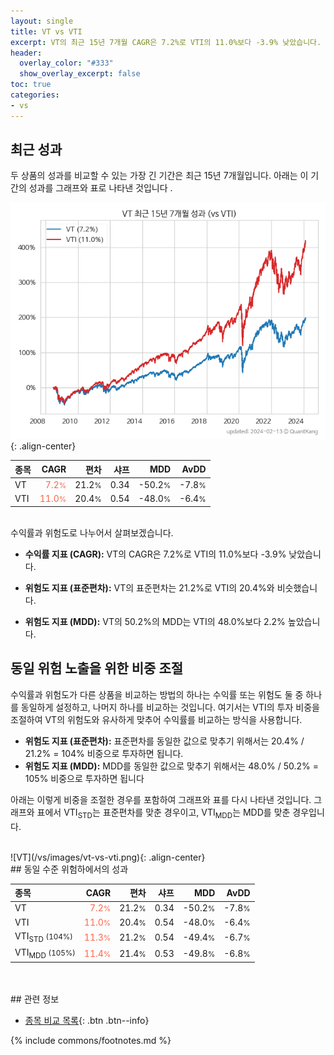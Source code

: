 ```yaml
---
layout: single
title: VT vs VTI
excerpt: VT의 최근 15년 7개월 CAGR은 7.2%로 VTI의 11.0%보다 -3.9% 낮았습니다.
header:
  overlay_color: "#333"
  show_overlay_excerpt: false
toc: true
categories:
- vs
---
```


## 최근 성과

두 상품의 성과를 비교할 수 있는 가장 긴 기간은 최근 15년 7개월입니다. 아래는 이 기간의 성과를 그래프와 표로 나타낸 것입니다 .

![VT](/vs/images/vt-vs-vti_dual.png){: .align-center}

| **종목** | **CAGR** | **편차** | **샤프** | **MDD** | **AvDD** |
| :------------ | ------: | -----------: | -------: | ------: | -------: |
| VT | <span style="color: tomato">7.2<small>%</small></span> | 21.2<small>%</small> | 0.34 | -50.2<small>%</small> | -7.8<small>%</small> |
| VTI | <span style="color: tomato">11.0<small>%</small></span> | 20.4<small>%</small> | 0.54 | -48.0<small>%</small> | -6.4<small>%</small> |

<!-- more -->

<br>
수익률과 위험도로 나누어서 살펴보겠습니다.

- **수익률 지표 (CAGR):** VT의 CAGR은 7.2%로 VTI의 11.0%보다 -3.9% 낮았습니다.

- **위험도 지표 (표준편차):** VT의 표준편차는 21.2%로 VTI의 20.4%와 비슷했습니다.

- **위험도 지표 (MDD):** VT의 50.2%의 MDD는 VTI의 48.0%보다 2.2% 높았습니다.

## 동일 위험 노출을 위한 비중 조절

수익률과 위험도가 다른 상품을 비교하는 방법의 하나는 수익률 또는 위험도 둘 중 하나를 동일하게 설정하고, 나머지 하나를 비교하는 것입니다.
여기서는 VTI의 투자 비중을 조절하여 VT의 위험도와 유사하게 맞추어 수익률를 비교하는 방식을 사용합니다.

- **위험도 지표 (표준편차):** 표준편차를 동일한 값으로 맞추기 위해서는 20.4% / 21.2% = 104% 비중으로 투자하면 됩니다.
- **위험도 지표 (MDD):** MDD를 동일한 값으로 맞추기 위해서는 48.0% / 50.2% = 105% 비중으로 투자하면 됩니다 


아래는 이렇게 비중을 조절한 경우를 포함하여 그래프와 표를 다시 나타낸 것입니다.
 그래프와 표에서 VTI<sub>STD</sub>는 표준편차를 맞춘 경우이고, VTI<sub>MDD</sub>는 MDD를 맞춘 경우입니다.

<br>
![VT](/vs/images/vt-vs-vti.png){: .align-center}

<br>
## 동일 수준 위험하에서의 성과


| **종목** | **CAGR** | **편차** | **샤프** | **MDD** | **AvDD** |
| :------------ | ------: | -----------: | -------: | ------: | -------: |
| VT | <span style="color: tomato">7.2<small>%</small></span> | 21.2<small>%</small> | 0.34 | -50.2<small>%</small> | -7.8<small>%</small> |
| VTI | <span style="color: tomato">11.0<small>%</small></span> | 20.4<small>%</small> | 0.54 | -48.0<small>%</small> | -6.4<small>%</small> |
| VTI<sub>STD</sub> <small>(104%)</small> | <span style="color: tomato">11.3<small>%</small></span> | 21.2<small>%</small> | 0.54 | -49.4<small>%</small> | -6.7<small>%</small> |
| VTI<sub>MDD</sub> <small>(105%)</small> | <span style="color: tomato">11.4<small>%</small></span> | 21.4<small>%</small> | 0.53 | -49.8<small>%</small> | -6.8<small>%</small> |

<br>

<br>
## 관련 정보

- [종목 비교 목록](/vs/){: .btn .btn--info}

{% include commons/footnotes.md %}